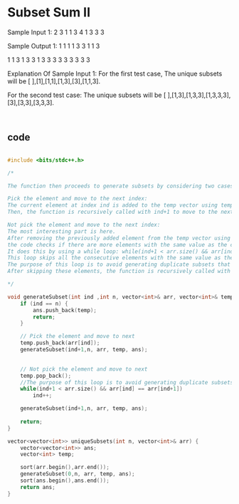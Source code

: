 # Subset Sum II

Sample Input 1:
2
3
1 1 3
4
1 3 3 3


Sample Output 1:
1
1 1
1 3
3
1 1 3

1
1 3
1 3 3
1 3 3 3 
3 
3 3
3 3 3


Explanation Of Sample Input 1:
For the first test case,
The unique subsets will be  [ ],[1],[1,1],[1,3],[3],[1,1,3]. 

For the second test case:
The unique subsets will be  [ ],[1,3],[1,3,3],[1,3,3,3],[3],[3,3],[3,3,3]. 

```md



```

## code
```cpp

#include <bits/stdc++.h> 

/*

The function then proceeds to generate subsets by considering two cases:

Pick the element and move to the next index: 
The current element at index ind is added to the temp vector using temp.push_back(arr[ind]). 
Then, the function is recursively called with ind+1 to move to the next index and continue generating subsets.

Not pick the element and move to the next index: 
The most interesting part is here. 
After removing the previously added element from the temp vector using temp.pop_back(), 
the code checks if there are more elements with the same value as the current element. 
It does this by using a while loop: while(ind+1 < arr.size() && arr[ind] == arr[ind+1]) ind++;. 
This loop skips all the consecutive elements with the same value as the current element. 
The purpose of this loop is to avoid generating duplicate subsets that include the same element multiple times. 
After skipping these elements, the function is recursively called with ind+1 to move to the next index and continue generating subsets.

*/

void generateSubset(int ind ,int n, vector<int>& arr, vector<int>& temp, vector<vector<int>>& ans) {
    if (ind == n) {
        ans.push_back(temp);
        return;
    }

    // Pick the element and move to next
    temp.push_back(arr[ind]);
    generateSubset(ind+1,n, arr, temp, ans);
    

    // Not pick the element and move to next
    temp.pop_back();
    //The purpose of this loop is to avoid generating duplicate subsets that include the same element multiple times.
    while(ind+1 < arr.size() && arr[ind] == arr[ind+1])
        ind++;

    generateSubset(ind+1,n, arr, temp, ans);
    
    return;
}

vector<vector<int>> uniqueSubsets(int n, vector<int>& arr) {
    vector<vector<int>> ans;
    vector<int> temp;

    sort(arr.begin(),arr.end());
    generateSubset(0,n, arr, temp, ans);
    sort(ans.begin(),ans.end());
    return ans;
}


```